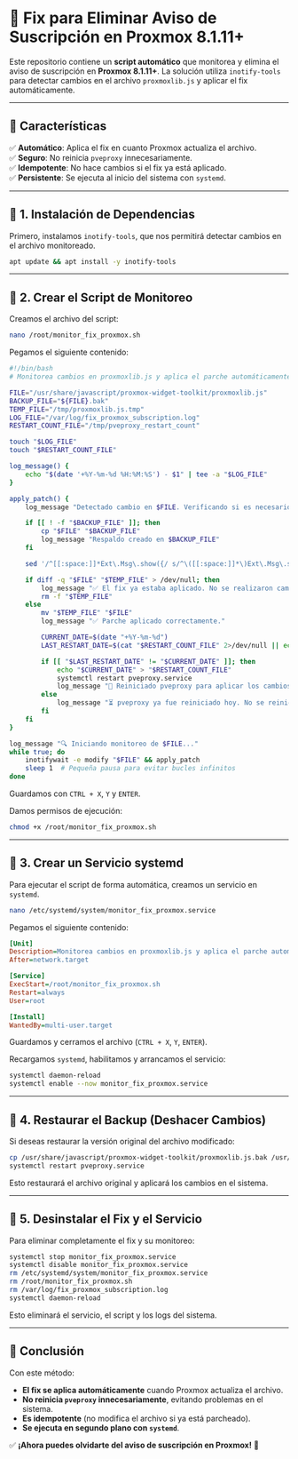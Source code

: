# 🔧 Fix para Eliminar Aviso de Suscripción en Proxmox 8.1.11+

Este repositorio contiene un **script automático** que monitorea y elimina el aviso de suscripción en **Proxmox 8.1.11+**. La solución utiliza `inotify-tools` para detectar cambios en el archivo `proxmoxlib.js` y aplicar el fix automáticamente.

---

## 📌 **Características**
✅ **Automático**: Aplica el fix en cuanto Proxmox actualiza el archivo.  
✅ **Seguro**: No reinicia `pveproxy` innecesariamente.  
✅ **Idempotente**: No hace cambios si el fix ya está aplicado.  
✅ **Persistente**: Se ejecuta al inicio del sistema con `systemd`.  

---

## 📌 **1. Instalación de Dependencias**
Primero, instalamos `inotify-tools`, que nos permitirá detectar cambios en el archivo monitoreado.

```bash
apt update && apt install -y inotify-tools
```

---

## 📌 **2. Crear el Script de Monitoreo**
Creamos el archivo del script:
```bash
nano /root/monitor_fix_proxmox.sh
```

Pegamos el siguiente contenido:

```bash
#!/bin/bash
# Monitorea cambios en proxmoxlib.js y aplica el parche automáticamente sin reiniciar pveproxy innecesariamente.

FILE="/usr/share/javascript/proxmox-widget-toolkit/proxmoxlib.js"
BACKUP_FILE="${FILE}.bak"
TEMP_FILE="/tmp/proxmoxlib.js.tmp"
LOG_FILE="/var/log/fix_proxmox_subscription.log"
RESTART_COUNT_FILE="/tmp/pveproxy_restart_count"

touch "$LOG_FILE"
touch "$RESTART_COUNT_FILE"

log_message() {
    echo "$(date '+%Y-%m-%d %H:%M:%S') - $1" | tee -a "$LOG_FILE"
}

apply_patch() {
    log_message "Detectado cambio en $FILE. Verificando si es necesario aplicar el parche..."

    if [[ ! -f "$BACKUP_FILE" ]]; then
        cp "$FILE" "$BACKUP_FILE"
        log_message "Respaldo creado en $BACKUP_FILE"
    fi

    sed '/^[[:space:]]*Ext\.Msg\.show({/ s/^\([[:space:]]*\)Ext\.Msg\.show({/\1void ({        \/\/Ext.Msg.show({/' "$FILE" > "$TEMP_FILE"

    if diff -q "$FILE" "$TEMP_FILE" > /dev/null; then
        log_message "✅ El fix ya estaba aplicado. No se realizaron cambios."
        rm -f "$TEMP_FILE"
    else
        mv "$TEMP_FILE" "$FILE"
        log_message "✅ Parche aplicado correctamente."

        CURRENT_DATE=$(date "+%Y-%m-%d")
        LAST_RESTART_DATE=$(cat "$RESTART_COUNT_FILE" 2>/dev/null || echo "")

        if [[ "$LAST_RESTART_DATE" != "$CURRENT_DATE" ]]; then
            echo "$CURRENT_DATE" > "$RESTART_COUNT_FILE"
            systemctl restart pveproxy.service
            log_message "🔄 Reiniciado pveproxy para aplicar los cambios."
        else
            log_message "⏳ pveproxy ya fue reiniciado hoy. No se reiniciará nuevamente."
        fi
    fi
}

log_message "🔍 Iniciando monitoreo de $FILE..."
while true; do
    inotifywait -e modify "$FILE" && apply_patch
    sleep 1  # Pequeña pausa para evitar bucles infinitos
done
```

Guardamos con `CTRL + X`, `Y` y `ENTER`.

Damos permisos de ejecución:
```bash
chmod +x /root/monitor_fix_proxmox.sh
```

---

## 📌 **3. Crear un Servicio systemd**
Para ejecutar el script de forma automática, creamos un servicio en `systemd`.

```bash
nano /etc/systemd/system/monitor_fix_proxmox.service
```

Pegamos el siguiente contenido:

```ini
[Unit]
Description=Monitorea cambios en proxmoxlib.js y aplica el parche automáticamente
After=network.target

[Service]
ExecStart=/root/monitor_fix_proxmox.sh
Restart=always
User=root

[Install]
WantedBy=multi-user.target
```

Guardamos y cerramos el archivo (`CTRL + X`, `Y`, `ENTER`).

Recargamos `systemd`, habilitamos y arrancamos el servicio:
```bash
systemctl daemon-reload
systemctl enable --now monitor_fix_proxmox.service
```

---

## 📌 **4. Restaurar el Backup (Deshacer Cambios)**
Si deseas restaurar la versión original del archivo modificado:
```bash
cp /usr/share/javascript/proxmox-widget-toolkit/proxmoxlib.js.bak /usr/share/javascript/proxmox-widget-toolkit/proxmoxlib.js
systemctl restart pveproxy.service
```
Esto restaurará el archivo original y aplicará los cambios en el sistema.

---

## 📌 **5. Desinstalar el Fix y el Servicio**
Para eliminar completamente el fix y su monitoreo:

```bash
systemctl stop monitor_fix_proxmox.service
systemctl disable monitor_fix_proxmox.service
rm /etc/systemd/system/monitor_fix_proxmox.service
rm /root/monitor_fix_proxmox.sh
rm /var/log/fix_proxmox_subscription.log
systemctl daemon-reload
```
Esto eliminará el servicio, el script y los logs del sistema.

---

## 🎯 **Conclusión**
Con este método:
- **El fix se aplica automáticamente** cuando Proxmox actualiza el archivo.
- **No reinicia `pveproxy` innecesariamente**, evitando problemas en el sistema.
- **Es idempotente** (no modifica el archivo si ya está parcheado).
- **Se ejecuta en segundo plano con `systemd`**.

✅ **¡Ahora puedes olvidarte del aviso de suscripción en Proxmox!** 🚀

